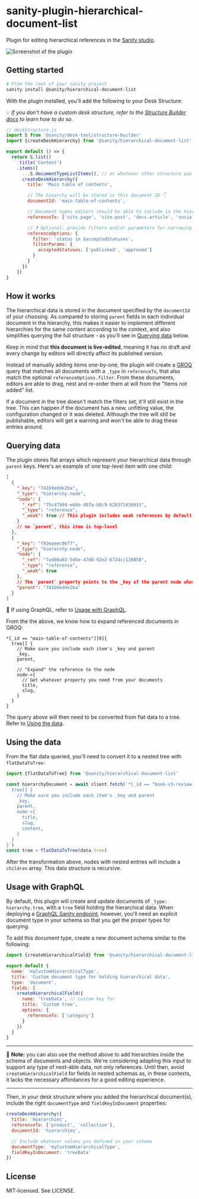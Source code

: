 # sanity-plugin-hierarchical-document-list

Plugin for editing hierarchical references in the [Sanity studio](https://www.sanity.io/docs/sanity-studio).

![Screenshot of the plugin](/screenshot-1.jpg)

## Getting started

```bash
# From the root of your sanity project
sanity install @sanity/hierarchical-document-list
```

With the plugin installed, you'll add the following to your Desk Structure:

💡 _If you don't have a custom desk structure, refer to the [Structure Builder docs](https://www.sanity.io/docs/overview-structure-builder) to learn how to do so._

```js
// deskStructure.js
import S from '@sanity/desk-tool/structure-builder'
import {createDeskHierarchy} from '@sanity/hierarchical-document-list'

export default () => {
  return S.list()
    .title('Content')
    .items([
      ...S.documentTypeListItems(), // or whatever other structure you have
      createDeskHierarchy({
        title: 'Main table of contents',

        // The hiearchy will be stored in this document ID 👇
        documentId: 'main-table-of-contents',

        // Document types editors should be able to include in the hierarchy
        referenceTo: ['site.page', 'site.post', 'docs.article', 'social.youtubeVideo'],

        // ❓ Optional: provide filters and/or parameters for narrowing which documents can be added
        referenceOptions: {
          filter: 'status in $acceptedStatuses',
          filterParams: {
            acceptedStatuses: ['published', 'approved']
          }
        }
      })
    ])
}
```

## How it works

The hierarchical data is stored in the document specified by the `documentId` of your choosing. As compared to storing `parent` fields in each individual document in the hierarchy, this makes it easier to implement different hierarchies for the same content according to the context, and also simplifies querying the full structure - as you'll see in [Querying data](#querying-data) below.

Keep in mind that **this document is live-edited**, meaning it has no draft and every change by editors will directly affect its published version.

Instead of manually adding items one-by-one, the plugin will create a [GROQ](https://www.sanity.io/docs/overview-groq) query that matches all documents with a `_type` in `referenceTo`, that also match the optional `referenceOptions.filter`. From these documents, editors are able to drag, nest and re-order them at will from the "Items not added" list.

If a document in the tree doesn't match the filters set, it'll still exist in the tree. This can happen if the document has a new, unfitting value, the configuration changed or it was deleted. Although the tree will still be publishable, editors will get a warning and won't be able to drag these entries around.

## Querying data

The plugin stores flat arrays which represent your hierarchical data through `parent` keys. Here's an example of one top-level item with one child:

```json
[
  {
    "_key": "741b9edde2ba",
    "_type": "hierarchy.node",
    "node": {
      "_ref": "75c47994-e6bb-487a-b8c9-b283f2436031",
      "_type": "reference",
      "_weak": true // This plugin includes weak references by default
    }
    // no `parent`, this item is top-level
  },
  {
    "_key": "f92eaeec96f7",
    "_type": "hierarchy.node",
    "node": {
      "_ref": "7ad60a02-5d6e-47d8-92e2-6724cc130058",
      "_type": "reference",
      "_weak": true
    },
    // The `parent` property points to the _key of the parent node where this one is nested
    "parent": "741b9edde2ba"
  }
]
```

📌 If using GraphQL, refer to [Usage with GraphQL](#usage-with-graphql).

From the the above, we know how to expand referenced documents in GROQ:

```groq
*[_id == "main-table-of-contents"][0]{
  tree[] {
    // Make sure you include each item's _key and parent
    _key,
    parent,

    // "Expand" the reference to the node
    node->{
      // Get whatever property you need from your documents
      title,
      slug,
    }
  }
}
```

The query above will then need to be converted from flat data to a tree. Refer to [Using the data](#using-the-data).

<!-- ### Other query scenarios

Find a given document in a hierarchy and get its parent - useful for rendering breadcrumbs:

```groq
// Works starting from Content Lake V2021-03-25
*[_id == "main-table-of-contents"][0]{
  // From the tree, get the 1st node that references a given document _id
  tree[node._ref == "my-book-section"][0] {
    _key,
    "section": node->{
      title,
    },
    // Then, from the tree get the element matching the `parent` _key of the found node
    "parentChapter": ^.tree[_key == ^.parent][0]{
      _key,
      "chapter": node->{
        title,
        contributors,
      }
    },
  }
}
```

---- -->

## Using the data

From the flat data queried, you'll need to convert it to a nested tree with `flatDataToTree`:

```js
import {flatDataToTree} from '@sanity/hierarchical-document-list'

const hierarchyDocument = await client.fetch(`*[_id == "book-v3-review-a"][0]{
  tree[] {
    // Make sure you include each item's _key and parent
    _key,
    parent,
    node->{
      title,
      slug,
      content,
    }
  }
}`)
const tree = flatDataToTree(data.tree)
```

After the transformation above, nodes with nested entries will include a `children` array. This data structure is recursive.

## Usage with GraphQL

By default, this plugin will create and update documents of `_type: hierarchy.tree`, with a `tree` field holding the hierarchical data. When deploying a [GraphQL Sanity endpoint](https://www.sanity.io/docs/graphql), however, you'll need an explicit document type in your schema so that you get the proper types for querying.

To add this document type, create a new document schema similar to the following:

```js
import {createHierarchicalField} from '@sanity/hierarchical-document-list'

export default {
  name: 'myCustomHierarchicalType',
  title: 'Custom document type for holding hierarchical data',
  type: 'document',
  fields: [
    createHierarchicalField({
      name: 'treeData', // custom key for
      title: 'Custom tree',
      options: {
        referenceTo: ['category']
      }
    })
  ]
}
```

---

📌 **Note:** you can also use the method above to add hierarchies inside the schema of documents and objects. We're considering adapting this input to support any type of nest-able data, not only references. Until then, avoid `createHierarchicalField` for fields in nested schemas as, in these contexts, it lacks the necessary affordances for a good editing experience.

---

Then, in your desk structure where you added the hierarchical document(s), include the right `documentType` and `fieldKeyInDocument` properties:

```js
createDeskHierarchy({
  title: 'Hierarchies',
  referenceTo: ['product', 'collection'],
  documentId: 'hierarchies',

  // Include whatever values you defined in your schema
  documentType: 'myCustomHierarchicalType',
  fieldKeyInDocument: 'treeData'
})
```

## License

MIT-licensed. See LICENSE.
